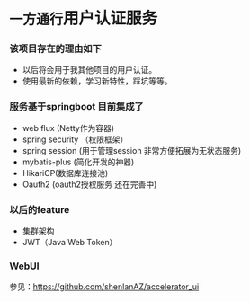 # `一方通行`用户认证服务

### 该项目存在的理由如下
  - 以后将会用于我其他项目的用户认证。
  - 使用最新的依赖，学习新特性，踩坑等等。
  
### 服务基于springboot 目前集成了
  
  - web flux (Netty作为容器)
  - spring security （权限框架）
  - spring session (用于管理session 非常方便拓展为无状态服务)
  - mybatis-plus (简化开发的神器)
  - HikariCP(数据库连接池)
  - Oauth2 (oauth2授权服务 还在完善中)
  
### 以后的feature
  - 集群架构
  - JWT（Java Web Token）
  
### WebUI
参见：https://github.com/shenlanAZ/accelerator_ui
